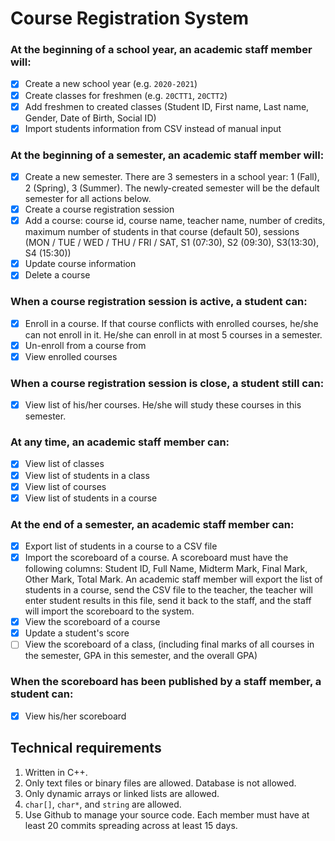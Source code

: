 # Course Registration System

### At the beginning of a school year, an academic staff member will:

- [x] Create a new school year (e.g. `2020-2021`)
- [x] Create classes for freshmen (e.g. `20CTT1`, `20CTT2`)
- [x] Add freshmen to created classes (Student ID, First name, Last name, Gender, Date of Birth, Social ID)
- [x] Import students information from CSV instead of manual input

### At the beginning of a semester, an academic staff member will:

- [x] Create a new semester. There are 3 semesters in a school year: 1 (Fall), 2 (Spring), 3 (Summer). The newly-created semester will be the default semester for all actions below.
- [x] Create a course registration session
- [x] Add a course: course id, course name, teacher name, number of credits, maximum number of students in that course (default 50), sessions (MON / TUE / WED / THU / FRI / SAT, S1 (07:30), S2 (09:30), S3(13:30), S4 (15:30))
- [x] Update course information
- [x] Delete a course

### When a course registration session is active, a student can:

- [x] Enroll in a course. If that course conflicts with enrolled courses, he/she can not enroll in it. He/she can enroll in at most 5 courses in a semester.
- [x] Un-enroll from a course from
- [x] View enrolled courses

### When a course registration session is close, a student still can:

- [x] View list of his/her courses. He/she will study these courses in this semester.

### At any time, an academic staff member can:

- [x] View list of classes
- [x] View list of students in a class
- [x] View list of courses
- [x] View list of students in a course

### At the end of a semester, an academic staff member can:

- [x] Export list of students in a course to a CSV file
- [x] Import the scoreboard of a course. A scoreboard must have the following columns: Student ID, Full Name, Midterm Mark, Final Mark, Other Mark, Total Mark. An academic staff member will export the list of students in a course, send the CSV file to the teacher, the teacher will enter student results in this file, send it back to the staff, and the staff will import the scoreboard to the system.
- [x] View the scoreboard of a course
- [x] Update a student's score
- [ ] View the scoreboard of a class, (including final marks of all courses in the semester, GPA in this semester, and the overall GPA)

### When the scoreboard has been published by a staff member, a student can:

- [x] View his/her scoreboard

## Technical requirements

1. Written in C++.
2. Only text files or binary files are allowed. Database is not allowed.
3. Only dynamic arrays or linked lists are allowed.
4. `char[]`, `char*`, and `string` are allowed.
5. Use Github to manage your source code. Each member must have at least 20 commits spreading across at least 15 days.

